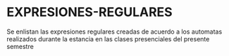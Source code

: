 # EXPRESIONES-REGULARES
Se enlistan las expresiones regulares creadas de acuerdo a los automatas realizados durante la estancia en las clases presenciales del presente semestre
